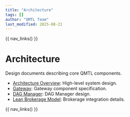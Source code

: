 ```yaml
---
title: "Architecture"
tags: []
author: "QMTL Team"
last_modified: 2025-08-21
---
```


{{ nav_links() }}

# Architecture

Design documents describing core QMTL components.

- [Architecture Overview](architecture.md): High-level system design.
- [Gateway](gateway.md): Gateway component specification.
- [DAG Manager](dag-manager.md): DAG Manager design.
- [Lean Brokerage Model](lean_brokerage_model.md): Brokerage integration details.

{{ nav_links() }}

